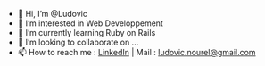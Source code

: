 - 👋 Hi, I’m @Ludovic
- 👀 I’m interested in Web Developpement
- 🌱 I’m currently learning Ruby on Rails
- 💞️ I’m looking to collaborate on ...
- 📫 How to reach me : [LinkedIn](https://www.linkedin.com/in/ludovic-nourel-636426230/) | Mail : ludovic.nourel@gmail.com

<!---
Ludo97212/Ludo97212 is a ✨ special ✨ repository because its `README.md` (this file) appears on your GitHub profile.
You can click the Preview link to take a look at your changes.
--->
